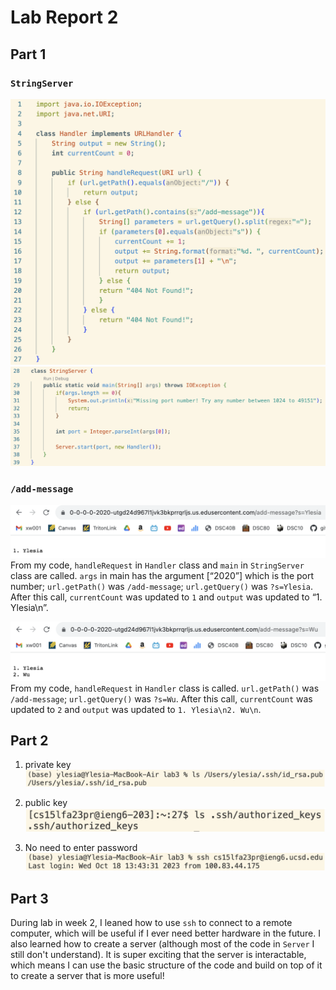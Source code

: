 # Lab Report 2

## Part 1

### `StringServer`
![Image](lab-report-2-images/StringServerCode1.png)
![Image](lab-report-2-images/StringServerCode2.png)

### `/add-message`
![Image](lab-report-2-images/Server1.png)
From my code, `handleRequest` in `Handler` class and `main` in `StringServer` class are called. `args` in main has the argument [“2020”] which is the port number; `url.getPath()` was `/add-message`; `url.getQuery()` was `?s=Ylesia`. After this call, `currentCount` was updated to `1` and `output` was updated to “1. Ylesia\n”.


![Image](lab-report-2-images/Server2.png)
From my code, `handleRequest` in `Handler` class is called. `url.getPath()` was `/add-message`; `url.getQuery()` was `?s=Wu`. After this call, `currentCount` was updated to `2` and `output` was updated to `1. Ylesia\n2. Wu\n`.

## Part 2

1. private key
![Image](lab-report-2-images/private_key.png)

2. public key
![Image](lab-report-2-images/public_key.png)

3. No need to enter password
![Image](lab-report-2-images/no_password.png)

## Part 3
During lab in week 2, I leaned how to use `ssh` to connect to a remote computer, which will be useful if I ever need better hardware in the future. I also learned how to create a server (although most of the code in `Server` I still don't understand). It is super exciting that the server is interactable, which means I can use the basic structure of the code and build on top of it to create a server that is more useful!
